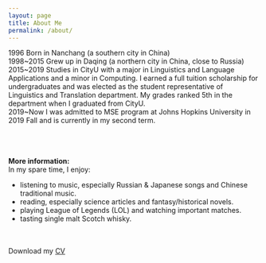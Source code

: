 ```yaml
---
layout: page
title: About Me
permalink: /about/
---
```

1996	Born in Nanchang (a southern city in China)<br>
1998~2015	Grew up in Daqing (a northern city in China, close to Russia)<br>
2015~2019	Studies in CityU with a major in Linguistics and Language Applications and a minor in Computing. 
I earned a full tuition scholarship for undergraduates and was elected as the student representative of Linguistics and Translation department. 
My grades ranked 5th in the department when I graduated from CityU.<br>
2019~Now	I was admitted to MSE program at Johns Hopkins University in 2019 Fall and is currently in my second term. 

<br><br><br>
<strong>More information:</strong><br>
In my spare time, I enjoy:<br>
- listening to music, especially Russian & Japanese songs and Chinese traditional music.<br>
- reading, especially science articles and fantasy/historical novels. <br>
- playing League of Legends (LOL) and watching important matches.<br>
- tasting single malt Scotch whisky.
<br>
<br>
Download my <a href="https://www.dropbox.com/s/2q4qfv8frv5ket1/Resume.pdf?dl=0" download="Yuwei's CV">CV</a><br>
<br>
